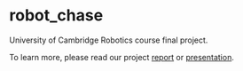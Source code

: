 # robot_chase

University of Cambridge Robotics course final project.

To learn more, please read our project [report](https://github.com/EmptyJackson/robot_chase/blob/master/report.pdf) or [presentation](https://github.com/EmptyJackson/robot_chase/blob/master/presentation.pdf).
